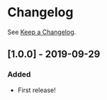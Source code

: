 # Changelog

See [Keep a Changelog](http://keepachangelog.com/).

## [1.0.0] - 2019-09-29

### Added

- First release!
